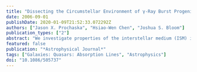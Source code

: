 ```yaml
---
title: "Dissecting the Circumstellar Environment of γ-Ray Burst Progenitors"
date: 2006-09-01
publishDate: 2020-01-09T21:52:33.072292Z
authors: ["Jason X. Prochaska", "Hsiao-Wen Chen", "Joshua S. Bloom"]
publication_types: ["2"]
abstract: "We investigate properties of the interstellar medium (ISM) in galaxies hosting long-duration γ-ray bursts (GRBs) from an analysis of atomic species (Mg$^0$, Fe$^0$) and excited fine-structure levels of ions (e.g., Si$^+$). Our analysis is guided primarily by echelle observations of GRB 050730 and GRB 051111. These sight lines exhibit fine-structure transitions of O$^0$, Si$^+$, and Fe$^+$ gas that have not yet been detected in intervening quasar absorption-line systems. Our results indicate that the gas with large Mg I equivalent width (e.g., GRB 051111) must occur at distances &gt;åisebox-0.5ex 50 pc from GRB afterglows to avoid photoionization. We examine the mechanisms for fine- structure excitation and find that two processes can contribute: (1) indirect UV pumping by the GRB afterglow provided a far-UV intensity in excess of 10$^6$ times the Galactic radiation field; and (2) collisional excitation in gas with electron density n$_e$&gt;10$^4$ cm$^-3$. The observed abundances of excited ions are well explained by UV pumping with the gas at ri̊sebox-0.5ex a few hundred pc from the afterglow for GRB 051111 and r&lt;100 pc for GRB 050730, without invoking extreme gas density and temperature in the ISM. We show that UV pumping alone provides a simple explanation for all reported detections of excited ions in GRB afterglow spectra. The presence of strong fine-structure transitions therefore may offer little constraint for the gas density or temperature. We discuss additional implications of UV pumping including its impact on chemical abundance measurements, new prospects for observing line-strength variability, and future prospects for studying the gas density and temperature. Finally, we list a series of criteria that can distinguish between the mechanisms of UV pumping and collisional excitation."
featured: false
publication: "*Astrophysical Journal*"
tags: ["Galaxies: Quasars: Absorption Lines", "Astrophysics"]
doi: "10.1086/505737"
---
```


